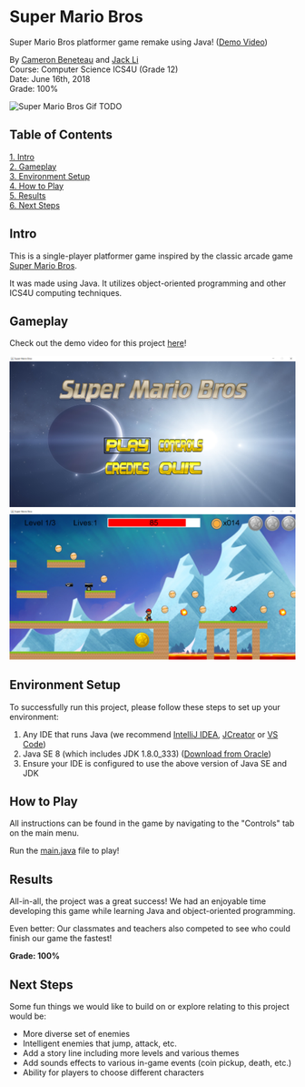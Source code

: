 # Super Mario Bros

Super Mario Bros platformer game remake using Java! ([Demo Video](https://youtu.be/Vowxk0cRR60))

By [Cameron Beneteau](https://github.com/CameronBeneteau) and [Jack Li](https://github.com/jackli10345)  
Course: Computer Science ICS4U (Grade 12)  
Date: June 16th, 2018  
Grade: 100%

![Super Mario Bros Gif TODO](assets/SuperMarioBrosGif.gif)

## Table of Contents
[1. Intro](#Intro)  
[2. Gameplay](#Gameplay)  
[3. Environment Setup](#Environment-Setup)  
[4. How to Play](#How-to-Play)  
[5. Results](#Results)  
[6. Next Steps](#Next-Steps)

## Intro

This is a single-player platformer game inspired by the classic arcade game [Super Mario Bros](https://en.wikipedia.org/wiki/Super_Mario_Bros.).

It was made using Java. It utilizes object-oriented programming and other ICS4U computing techniques.

## Gameplay

Check out the demo video for this project [here](https://youtu.be/Vowxk0cRR60)!

![Super Mario Bros Main TODO](assets/SuperMarioBrosMain.png)  
![Super Mario Bros Game TODO](assets/SuperMarioBrosGame.png)

## Environment Setup

To successfully run this project, please follow these steps to set up your environment:

1. Any IDE that runs Java (we recommend [IntelliJ IDEA](https://www.jetbrains.com/idea/), [JCreator](https://www.deepcrazyworld.com/how-to-download-jcreator-pro/) or [VS Code](https://code.visualstudio.com/download))
2. Java SE 8 (which includes JDK 1.8.0_333) ([Download from Oracle](https://www.oracle.com/java/technologies/javase/javase8u211-later-archive-downloads.html))
3. Ensure your IDE is configured to use the above version of Java SE and JDK

## How to Play

All instructions can be found in the game by navigating to the "Controls" tab on the main menu.

Run the [main.java](main.java) file to play!

## Results

All-in-all, the project was a great success! We had an enjoyable time developing this game while learning Java and object-oriented programming.

Even better: Our classmates and teachers also competed to see who could finish our game the fastest!

**Grade: 100%**

## Next Steps
Some fun things we would like to build on or explore relating to this project would be:

- More diverse set of enemies
- Intelligent enemies that jump, attack, etc.
- Add a story line including more levels and various themes 
- Add sounds effects to various in-game events (coin pickup, death, etc.)
- Ability for players to choose different characters

